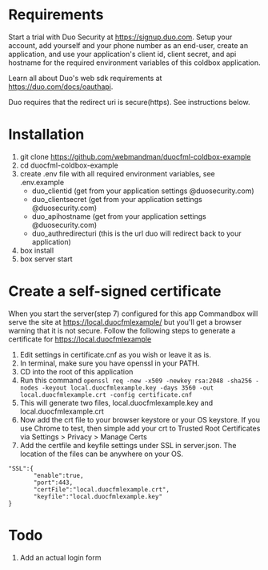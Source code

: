 # Requirements

Start a trial with Duo Security at https://signup.duo.com. Setup your account, add yourself and your phone number as an end-user, create an application, and use your application's client id, client secret, and api hostname for the required environment variables of this coldbox application.

Learn all about Duo's web sdk requirements at https://duo.com/docs/oauthapi. 

Duo requires that the redirect uri is secure(https). See instructions below.

# Installation

1. git clone https://github.com/webmandman/duocfml-coldbox-example
2. cd duocfml-coldbox-example
3. create .env file with all required environment variables, see .env.example 
    - duo_clientid (get from your application settings @duosecurity.com)
    - duo_clientsecret (get from your application settings @duosecurity.com)
    - duo_apihostname (get from your application settings @duosecurity.com)
    - duo_authredirecturi (this is the url duo will redirect back to your application)
6. box install
7. box server start

# Create a self-signed certificate

When you start the server(step 7) configured for this app Commandbox will serve the site at https://local.duocfmlexample/ but you'll get a browser warning that it is not secure. Follow the following steps to generate a certificate for https://local.duocfmlexample

1. Edit settings in certificate.cnf as you wish or leave it as is.
2. In terminal, make sure you have openssl in your PATH.
3. CD into the root of this application
4. Run this command `openssl req -new -x509 -newkey rsa:2048 -sha256 -nodes -keyout local.duocfmlexample.key -days 3560 -out local.duocfmlexample.crt -config certificate.cnf`
5. This will generate two files, local.duocfmlexample.key and local.duocfmlexample.crt
6. Now add the crt file to your browser keystore or your OS keystore. If you use Chrome to test, then simple add your crt to Trusted Root Certificates via Settings > Privacy > Manage Certs
7. Add the certfile and keyfile settings under SSL in server.json. The location of the files can be anywhere on your OS.

```
"SSL":{
       "enable":true,
       "port":443,
       "certFile":"local.duocfmlexample.crt",
       "keyfile":"local.duocfmlexample.key"
}
```


# Todo

1. Add an actual login form
